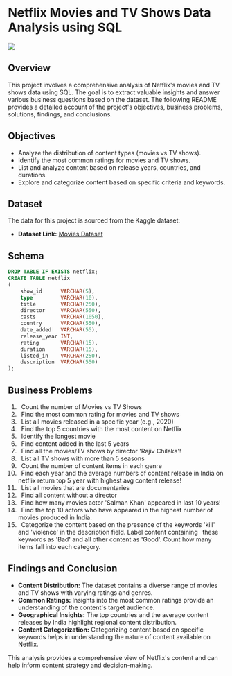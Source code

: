 # Netflix Movies and TV Shows Data Analysis using SQL

![](https://github.com/najirh/netflix_sql_project/blob/main/logo.png)


## Overview
This project involves a comprehensive analysis of Netflix's movies and TV shows data using SQL. The goal is to extract valuable 
insights and answer various business questions based on the dataset. The following README provides a detailed account of the project's
objectives, business problems, solutions, findings, and conclusions.


## Objectives

- Analyze the distribution of content types (movies vs TV shows).
- Identify the most common ratings for movies and TV shows.
- List and analyze content based on release years, countries, and durations.
- Explore and categorize content based on specific criteria and keywords.


## Dataset

The data for this project is sourced from the Kaggle dataset:

- **Dataset Link:** [Movies Dataset](https://www.kaggle.com/datasets/shivamb/netflix-shows?resource=download)


## Schema

```sql
DROP TABLE IF EXISTS netflix;
CREATE TABLE netflix
(
    show_id      VARCHAR(5),
    type         VARCHAR(10),
    title        VARCHAR(250),
    director     VARCHAR(550),
    casts        VARCHAR(1050),
    country      VARCHAR(550),
    date_added   VARCHAR(55),
    release_year INT,
    rating       VARCHAR(15),
    duration     VARCHAR(15),
    listed_in    VARCHAR(250),
    description  VARCHAR(550)
);
```


## Business Problems 

 01. &ensp;Count the number of Movies vs TV Shows
 02. &ensp;Find the most common rating for movies and TV shows
 03. &ensp;List all movies released in a specific year (e.g., 2020)
 04. &ensp;Find the top 5 countries with the most content on Netflix
 05. &ensp;Identify the longest movie
 06. &ensp;Find content added in the last 5 years
 07. &ensp;Find all the movies/TV shows by director 'Rajiv Chilaka'!
 08. &ensp;List all TV shows with more than 5 seasons
 09. &ensp;Count the number of content items in each genre
 10. &ensp;Find each year and the average numbers of content release in India on netflix return top 5 year with highest avg content release!
 11. &ensp;List all movies that are documentaries
 12. &ensp;Find all content without a director
 13. &ensp;Find how many movies actor 'Salman Khan' appeared in last 10 years!
 14. &ensp;Find the top 10 actors who have appeared in the highest number of movies produced in India.
 15. &ensp;Categorize the content based on the presence of the keywords 'kill' and 'violence' in the description field. Label content containing
     &ensp;these keywords as 'Bad' and all other content as 'Good'. Count how many items fall into each category.



## Findings and Conclusion

- **Content Distribution:** The dataset contains a diverse range of movies and TV shows with varying ratings and genres.
- **Common Ratings:** Insights into the most common ratings provide an understanding of the content's target audience.
- **Geographical Insights:** The top countries and the average content releases by India highlight regional content distribution.
- **Content Categorization:** Categorizing content based on specific keywords helps in understanding the nature of content available on Netflix.

This analysis provides a comprehensive view of Netflix's content and can help inform content strategy and decision-making.
